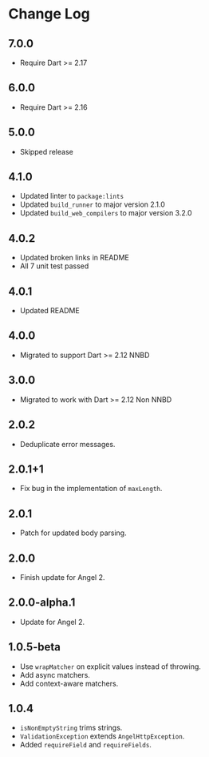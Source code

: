 # Change Log

## 7.0.0

* Require Dart >= 2.17

## 6.0.0

* Require Dart >= 2.16

## 5.0.0

* Skipped release

## 4.1.0

* Updated linter to `package:lints`
* Updated `build_runner` to major version 2.1.0
* Updated `build_web_compilers` to major version 3.2.0

## 4.0.2

* Updated broken links in README
* All 7 unit test passed

## 4.0.1

* Updated README

## 4.0.0

* Migrated to support Dart >= 2.12 NNBD

## 3.0.0

* Migrated to work with Dart >= 2.12 Non NNBD

## 2.0.2

* Deduplicate error messages.

## 2.0.1+1

* Fix bug in the implementation of `maxLength`.

## 2.0.1

* Patch for updated body parsing.

## 2.0.0

* Finish update for Angel 2.

## 2.0.0-alpha.1

* Update for Angel 2.

## 1.0.5-beta

* Use `wrapMatcher` on explicit values instead of throwing.
* Add async matchers.
* Add context-aware matchers.

## 1.0.4

* `isNonEmptyString` trims strings.
* `ValidationException` extends `AngelHttpException`.
* Added `requireField` and `requireFields`.
